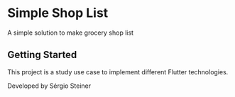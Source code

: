 # Simple Shop List

A simple solution to make grocery shop list

## Getting Started

This project is a study use case to implement different Flutter technologies.

Developed by Sérgio Steiner
